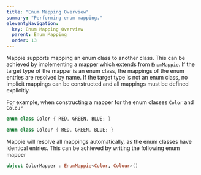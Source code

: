 ```yaml
---
title: "Enum Mapping Overview"
summary: "Performing enum mapping."
eleventyNavigation:
  key: Enum Mapping Overview
  parent: Enum Mapping
  order: 13
---
```


Mappie supports mapping an enum class to another class. This can be achieved by implementing a mapper which extends 
from `EnumMappie`. If the target type of the mapper is an enum class, the mappings of the enum entries are resolved by 
name. If the target type is not an enum class, no implicit mappings can be constructed and all mappings must be defined 
explicitly.

For example, when constructing a mapper for the enum classes `Color` and `Colour`
```kotlin
enum class Color { RED, GREEN, BLUE; }

enum class Colour { RED, GREEN, BLUE; }
```
Mappie will resolve all mappings automatically, as the enum classes have identical entries. This can be achieved by 
writing the following enum mapper
```kotlin
object ColorMapper : EnumMappie<Color, Colour>()
```